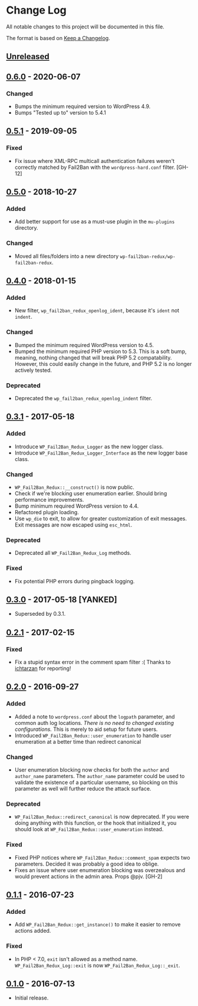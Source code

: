 # Change Log
All notable changes to this project will be documented in this file.

The format is based on [Keep a Changelog](http://keepachangelog.com/).

## [Unreleased]

## [0.6.0](https://github.com/thebrandonallen/wp-fail2ban-redux/tree/0.6.0) - 2020-06-07
### Changed
* Bumps the minimum required version to WordPress 4.9.
* Bumps "Tested up to" version to 5.4.1

## [0.5.1](https://github.com/thebrandonallen/wp-fail2ban-redux/tree/0.5.1) - 2019-09-05
### Fixed
* Fix issue where XML-RPC multicall authentication failures weren't correctly matched by Fail2Ban with the `wordpress-hard.conf` filter. [GH-12]

## [0.5.0](https://github.com/thebrandonallen/wp-fail2ban-redux/tree/0.5.0) - 2018-10-27
### Added
* Add better support for use as a must-use plugin in the `mu-plugins` directory.

### Changed
* Moved all files/folders into a new directory `wp-fail2ban-redux/wp-fail2ban-redux`.

## [0.4.0](https://github.com/thebrandonallen/wp-fail2ban-redux/tree/0.4.0) - 2018-01-15
### Added
* New filter, `wp_fail2ban_redux_openlog_ident`, because it's `ident` not `indent`.

### Changed
* Bumped the minimum required WordPress version to 4.5.
* Bumped the minimum required PHP version to 5.3. This is a soft bump, meaning, nothing changed that will break PHP 5.2 compatability. However, this could easily change in the future, and PHP 5.2 is no longer actively tested.

### Deprecated
* Deprecated the `wp_fail2ban_redux_openlog_indent` filter.

## [0.3.1](https://github.com/thebrandonallen/wp-fail2ban-redux/tree/0.3.1) - 2017-05-18
### Added
* Introduce `WP_Fail2Ban_Redux_Logger` as the new logger class.
* Introduce `WP_Fail2Ban_Redux_Logger_Interface` as the new logger base class.

### Changed
* `WP_Fail2Ban_Redux::__construct()` is now public.
* Check if we're blocking user enumeration earlier. Should bring performance improvements.
* Bump minimum required WordPress version to 4.4.
* Refactored plugin loading.
* Use `wp_die` to exit, to allow for greater customization of exit messages. Exit messages are now escaped using `esc_html`.

### Deprecated
* Deprecated all `WP_Fail2Ban_Redux_Log` methods.

### Fixed
* Fix potential PHP errors during pingback logging.

## [0.3.0](https://github.com/thebrandonallen/wp-fail2ban-redux/tree/0.3.0) - 2017-05-18 [YANKED]
* Superseded by 0.3.1.

## [0.2.1](https://github.com/thebrandonallen/wp-fail2ban-redux/tree/0.2.1) - 2017-02-15

### Fixed
* Fix a stupid syntax error in the comment spam filter :( Thanks to [ichtarzan](https://profiles.wordpress.org/ichtarzan) for reporting!

## [0.2.0](https://github.com/thebrandonallen/wp-fail2ban-redux/tree/0.2.0) - 2016-09-27
### Added
* Added a note to `wordpress.conf` about the `logpath` parameter, and common auth log locations. *There is no need to changed existing configurations.* This is merely to aid setup for future users.
* Introduced `WP_Fail2Ban_Redux::user_enumeration` to handle user enumeration at a better time than redirect canonical

### Changed
* User enumeration blocking now checks for both the `author` and `author_name` parameters. The `author_name` parameter could be used to validate the existence of a particular username, so blocking on this parameter as well will further reduce the attack surface.

### Deprecated
* `WP_Fail2Ban_Redux::redirect_canonical` is now deprecated. If you were doing anything with this function, or the hook that initialized it, you should look at `WP_Fail2Ban_Redux::user_enumeration` instead.

### Fixed
* Fixed PHP notices where `WP_Fail2Ban_Redux::comment_spam` expects two parameters. Decided it was probably a good idea to oblige.
* Fixes an issue where user enumeration blocking was overzealous and would prevent actions in the admin area. Props @pjv. [GH-2]

## [0.1.1](https://github.com/thebrandonallen/wp-fail2ban-redux/tree/0.1.1) - 2016-07-23
### Added
* Add `WP_Fail2Ban_Redux::get_instance()` to make it easier to remove actions added.

### Fixed
* In PHP < 7.0, `exit` isn't allowed as a method name. `WP_Fail2Ban_Redux_Log::exit` is now `WP_Fail2Ban_Redux_Log::_exit`.

## [0.1.0](https://github.com/thebrandonallen/wp-fail2ban-redux/tree/0.1.0) - 2016-07-13
* Initial release.

[Unreleased]: https://github.com/thebrandonallen/wp-fail2ban-redux/compare/0.6.0...develop
[0.6.0]: https://github.com/thebrandonallen/wp-fail2ban-redux/compare/0.5.1...0.6.0
[0.5.1]: https://github.com/thebrandonallen/wp-fail2ban-redux/compare/0.5.0...0.5.1
[0.5.0]: https://github.com/thebrandonallen/wp-fail2ban-redux/compare/0.4.0...0.5.0
[0.4.0]: https://github.com/thebrandonallen/wp-fail2ban-redux/compare/0.3.1...0.4.0
[0.3.1]: https://github.com/thebrandonallen/wp-fail2ban-redux/compare/0.3.0...0.3.1
[0.3.0]: https://github.com/thebrandonallen/wp-fail2ban-redux/compare/0.2.1...0.3.0
[0.2.1]: https://github.com/thebrandonallen/wp-fail2ban-redux/compare/0.2.0...0.2.1
[0.2.0]: https://github.com/thebrandonallen/wp-fail2ban-redux/compare/0.1.1...0.2.0
[0.1.1]: https://github.com/thebrandonallen/wp-fail2ban-redux/compare/0.1.0...0.1.1
